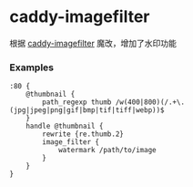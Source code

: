 # caddy-imagefilter

根据 [caddy-imagefilter](https://github.com/ueffel/caddy-imagefilter) 魔改，增加了水印功能

### Examples

```caddy-d
:80 {
    @thumbnail {
        path_regexp thumb /w(400|800)(/.+\.(jpg|jpeg|png|gif|bmp|tif|tiff|webp))$
    }
    handle @thumbnail {
        rewrite {re.thumb.2}
        image_filter {
            watermark /path/to/image
        }
    }
}
```

